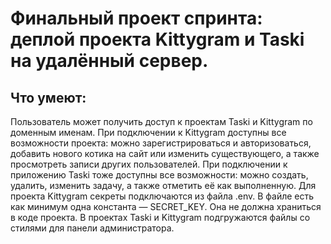 # Финальный проект спринта: деплой проекта Kittygram и Taski на удалённый сервер.
## Что умеют: 
Пользователь может получить доступ к проектам Taski и Kittygram по доменным именам.
При подключении к Kittygram доступны все возможности проекта: можно зарегистрироваться и авторизоваться, добавить нового котика на сайт или изменить существующего, а также просмотреть записи других пользователей.
При подключении к приложению Taski тоже доступны все возможности: можно создать, удалить, изменить задачу, а также отметить её как выполненную.
Для проекта Kittygram секреты подключаются из файла .env. В файле есть как минимум одна константа — SECRET_KEY. Она не должна храниться в коде проекта.
В проектах Taski и Kittygram подгружаются файлы со стилями для панели администратора.
